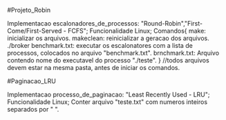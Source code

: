 #Projeto_Robin

  Implementacao  escalonadores_de_processos: "Round-Robin","First-Come/First-Served - FCFS";
  Funcionalidade Linux;
  Comandos{
      make: inicializar os arquivos.
      makeclean: reinicializar a geracao dos arquivos.
      ./broker benchmark.txt: executar os escalonatores com a lista de processos, colocados no arquivo "benchmark.txt".
      brnchmark.txt: Arquivo contendo nome do executavel do processo "./teste".
  }
  //todos arquivos devem estar na mesma pasta, antes de iniciar os comandos.

#Paginacao_LRU

  Implementacao processo_de_paginacao: "Least Recently Used - LRU";
  Funcionalidade Linux;
  Conter arquivo "teste.txt" com numeros inteiros separados por " ". 
